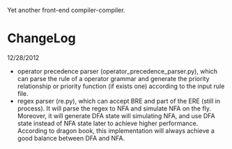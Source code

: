 Yet another front-end compiler-compiler.

ChangeLog
=========
12/28/2012
+ operator precedence parser (operator_precedence_parser.py), which can parse the rule of a operator grammar and
  generate the priority relationship or priority function (if exists one) according to the input rule file.
+ regex parser (re.py), which can accept BRE and part of the ERE (still in process). It will parse the regex to NFA
  and simulate NFA on the fly. Moreover, it will generate DFA state will simulating NFA, and use DFA state instead of
  NFA state later to achieve higher performance. According to dragon book, this implementation will always achieve a
  good balance between DFA and NFA.